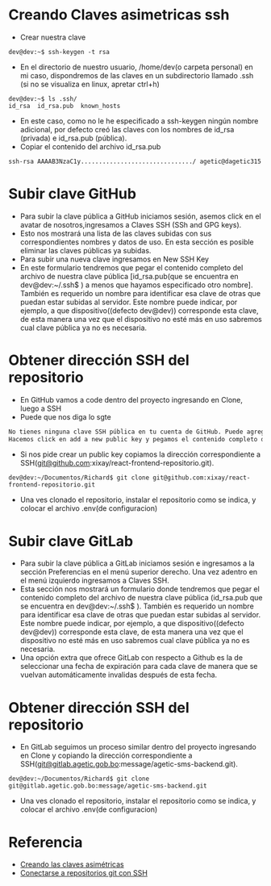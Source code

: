 # Creando Claves asimetricas ssh
- Crear nuestra clave
```console
dev@dev:~$ ssh-keygen -t rsa
```
- En el directorio de nuestro usuario, /home/dev(o carpeta personal) en mi caso, dispondremos de las claves en un subdirectorio llamado .ssh (si no se visualiza en linux, apretar ctrl+h)
```console
dev@dev:~$ ls .ssh/
id_rsa  id_rsa.pub  known_hosts
```
- En este caso, como no le he especificado a ssh-keygen ningún nombre adicional, por defecto creó las claves con los nombres de id_rsa (privada) e id_rsa.pub (pública).
- Copiar el contenido del archivo id_rsa.pub
```txt
ssh-rsa AAAAB3NzaC1y.............................../ agetic@dagetic315
```
# Subir clave GitHub
- Para subir la clave pública a GitHub iniciamos sesión, asemos click en el avatar de nosotros,ingresamos a  Claves SSH (SSh and GPG keys).
- Esto nos mostrará una lista de las claves subidas con sus correspondientes nombres y datos de uso. En esta sección es posible eliminar las claves públicas ya subidas.
- Para subir una nueva clave ingresamos en New SSH Key
- En este formulario tendremos que pegar el contenido completo del archivo de nuestra clave pública [id_rsa.pub(que se encuentra en dev@dev:~/.ssh$ ) a menos que hayamos especificado otro nombre]. También es requerido un nombre para identificar esa clave de otras que puedan estar subidas al servidor. Este nombre puede indicar, por ejemplo, a que dispositivo((defecto dev@dev)) corresponde esta clave, de esta manera una vez que el dispositivo no esté más en uso sabremos cual clave pública ya no es necesaria.
# Obtener dirección SSH del repositorio
- En GitHub vamos a code dentro del proyecto ingresando en Clone, luego a SSH
- Puede que nos diga lo sgte
```txt
No tienes ninguna clave SSH pública en tu cuenta de GitHub. Puede agregar una nueva clave pública o intentar clonar este repositorio a través de HTTPS.
Hacemos click en add a new public key y pegamos el contenido completo del archivo de nuestra clave pública (id_rsa.pub)
```
-  Si nos pide crear un public key copiamos la dirección correspondiente a SSH(git@github.com:xixay/react-frontend-repositorio.git).
```console
dev@dev:~/Documentos/Richard$ git clone git@github.com:xixay/react-frontend-repositorio.git
```
- Una ves clonado el repositorio, instalar el repositorio como se indica, y colocar el archivo .env(de configuracion)
# Subir clave GitLab
- Para subir la clave pública a GitLab iniciamos sesión e ingresamos a la sección Preferencias en el menú superior derecho. Una vez adentro en el menú izquierdo ingresamos a  Claves SSH.
- Esta sección nos mostrará un formulario donde tendremos que pegar el contenido completo del archivo de nuestra clave pública (id_rsa.pub que se encuentra en dev@dev:~/.ssh$ ). También es requerido un nombre para identificar esa clave de otras que puedan estar subidas al servidor. Este nombre puede indicar, por ejemplo, a que dispositivo((defecto dev@dev)) corresponde esta clave, de esta manera una vez que el dispositivo no esté más en uso sabremos cual clave pública ya no es necesaria.
- Una opción extra que ofrece GitLab con respecto a Github es la de seleccionar una fecha de expiración para cada clave de manera que se vuelvan automáticamente invalidas después de esta fecha.
# Obtener dirección SSH del repositorio
- En GitLab seguimos un proceso similar dentro del proyecto ingresando en Clone y copiando la dirección correspondiente a SSH(git@gitlab.agetic.gob.bo:message/agetic-sms-backend.git).
```console
dev@dev:~/Documentos/Richard$ git clone git@gitlab.agetic.gob.bo:message/agetic-sms-backend.git
```
- Una ves clonado el repositorio, instalar el repositorio como se indica, y colocar el archivo .env(de configuracion)
# Referencia
- [Creando las claves asimétricas](https://juncotic.com/ssh-conectarnos-sin-usar-contrasena/)
- [Conectarse a repositorios git con SSH](https://juncotic.com/repositorios-git-ssh/)
